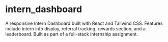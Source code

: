# intern_dashboard
A responsive Intern Dashboard built with React and Tailwind CSS. Features include intern info display, referral tracking, rewards section, and a leaderboard. Built as part of a full-stack internship assignment.
